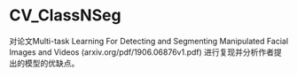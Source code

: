 # CV_ClassNSeg
对论文Multi-task Learning For Detecting and Segmenting Manipulated Facial Images and Videos (arxiv.org/pdf/1906.06876v1.pdf) 进行复现并分析作者提出的模型的优缺点。
